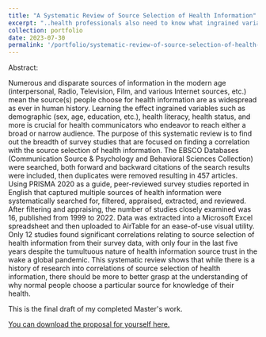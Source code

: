 ```yaml
---
title: "A Systematic Review of Source Selection of Health Information"
excerpt: "..health professionals also need to know what ingrained variables in their audiences play a role in them tuning in or out information that could potentially keep them alive and well. To start the search for what about a person might lead them to look for health information from a particular source, a systematic review of the current literature on the topic was necessary."
collection: portfolio
date: 2023-07-30
permalink: '/portfolio/systematic-review-of-source-selection-of-health-information'
---
```


Abstract:

Numerous and disparate sources of information in the modern age (interpersonal, Radio, Television, Film, and various Internet sources, etc.) mean the source(s) people choose for health information are as widespread as ever in human history. Learning the effect ingrained variables such as demographic (sex, age, education, etc.), health literacy, health status, and more is crucial for health communicators who endeavor to reach either a broad or narrow audience. The purpose of this systematic review is to find out the breadth of survey studies that are focused on finding a correlation with the source selection of health information. The EBSCO Databases (Communication Source & Psychology and Behavioral Sciences Collection) were searched, both forward and backward citations of the search results were included, then duplicates were removed resulting in 457 articles. Using PRISMA 2020 as a guide, peer-reviewed survey studies reported in English that captured multiple sources of health information were systematically searched for, filtered, appraised, extracted, and reviewed. After filtering and appraising, the number of studies closely examined was 16, published from 1999 to 2022. Data was extracted into a Microsoft Excel spreadsheet and then uploaded to AirTable for an ease-of-use visual utility. Only 12 studies found significant correlations relating to source selection of health information from their survey data, with only four in the last five years despite the tumultuous nature of health information source trust in the wake a global pandemic. This systematic review shows that while there is a history of research into correlations of source selection of health information, there should be more to better grasp at the understanding of why normal people choose a particular source for knowledge of their health.

This is the final draft of my completed Master's work. 

[You can download the proposal for yourself here.](http://terrellcommapaul.github.io/files/A-Systematic-Review-of-Source-Selection-of-Health-Information.pdf)

